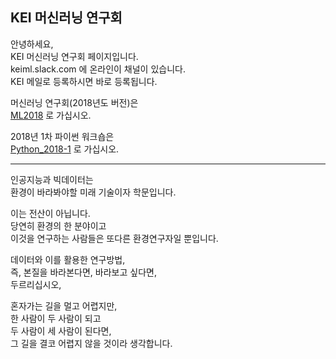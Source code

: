 ## KEI 머신러닝 연구회  
  
안녕하세요,  
KEI 머신러닝 연구회 페이지입니다.  
keiml.slack.com 에 온라인이 채널이 있습니다.  
KEI 메일로 등록하시면 바로 등록됩니다.  
    
머신러닝 연구회(2018년도 버전)은   
[ML2018](./ML2018) 로 가십시오.  
  
2018년 1차 파이썬 워크숍은  
[Python_2018-1](./Python_2018-1) 로 가십시오.  
***
인공지능과 빅데이터는  
환경이 바라봐야할 미래 기술이자 학문입니다.  
  
이는 전산이 아닙니다.  
당연히 환경의 한 분야이고  
이것을 연구하는 사람들은 또다른 환경연구자일 뿐입니다.  
  
데이터와 이를 활용한 연구방법,  
즉, 본질을 바라본다면, 바라보고 싶다면,  
두르리십시오,  
  
혼자가는 길을 멀고 어렵지만,   
한 사람이 두 사람이 되고  
두 사람이 세 사람이 된다면,  
그 길을 결코 어렵지 않을 것이라 생각합니다.  

